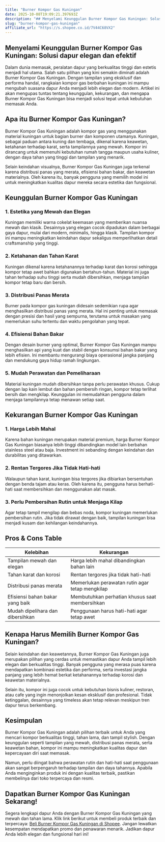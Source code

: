```yaml
---
title: "Burner Kompor Gas Kuningan"
date: 2025-10-08T19:09:21.397693Z
description: "## Menyelami Keunggulan Burner Kompor Gas Kuningan: Solusi dapur elegan dan efektif..."
slug: "burner-kompor-gas-kuningan"
affiliate_url: "https://s.shopee.co.id/7V44C68VX2"
---
```

## Menyelami Keunggulan Burner Kompor Gas Kuningan: Solusi dapur elegan dan efektif

Dalam dunia memasak, peralatan dapur yang berkualitas tinggi dan estetis menjadi hal utama. Salah satu pilihan yang kini semakin diminati adalah Burner Kompor Gas Kuningan. Dengan tampilan yang eksklusif dan performa handal, rangkaian kompor gas berbahan kuningan ini mampu mengubah suasana dapur Anda menjadi lebih elegan dan modern. Artikel ini akan mengupas tuntas tentang keunggulan, kekurangan, dan mengapa Burner Kompor Gas Kuningan bisa menjadi solusi tepat untuk kebutuhan memasak Anda.

## Apa itu Burner Kompor Gas Kuningan?

Burner Kompor Gas Kuningan adalah kompor gas yang menggunakan material kuningan untuk bagian burner dan komponen utamanya. Kuningan, sebagai paduan antara kuning dan tembaga, dikenal karena keawetan, ketahanan terhadap karat, serta tampilannya yang mewah. Kompor ini dirancang untuk memenuhi kebutuhan rumah tangga maupun usaha kuliner, dengan daya tahan yang tinggi dan tampilan yang menarik.

Selain keindahan visualnya, Burner Kompor Gas Kuningan juga terkenal karena distribusi panas yang merata, efisiensi bahan bakar, dan keawetan materialnya. Oleh karena itu, banyak pengguna yang memilih model ini untuk meningkatkan kualitas dapur mereka secara estetika dan fungsional.

## Keunggulan Burner Kompor Gas Kuningan

### 1. Estetika yang Mewah dan Elegan

Kuningan memiliki warna cokelat keemasan yang memberikan nuansa mewah dan klasik. Desainnya yang elegan cocok dipadukan dalam berbagai gaya dapur, mulai dari modern, minimalis, hingga klasik. Tampilan kompor ini mampu meningkatkan keindahan dapur sekaligus memperlihatkan detail craftsmanship yang tinggi.

### 2. Ketahanan dan Tahan Karat

Kuningan dikenal karena ketahanannya terhadap karat dan korosi sehingga kompor tetap awet bahkan digunakan bertahun-tahun. Material ini juga tahan terhadap suhu tinggi serta mudah dibersihkan, menjaga tampilan kompor tetap baru dan bersih.

### 3. Distribusi Panas Merata

Burner pada kompor gas kuningan didesain sedemikian rupa agar menghasilkan distribusi panas yang merata. Hal ini penting untuk memasak dengan presisi dan hasil yang sempurna, terutama untuk masakan yang memerlukan suhu tertentu dan waktu pengolahan yang tepat.

### 4. Efisiensi Bahan Bakar

Dengan desain burner yang optimal, Burner Kompor Gas Kuningan mampu menghasilkan api yang kuat dan stabil dengan konsumsi bahan bakar yang lebih efisien. Ini membantu mengurangi biaya operasional jangka panjang dan mendukung gaya hidup ramah lingkungan.

### 5. Mudah Perawatan dan Pemeliharaan

Material kuningan mudah dibersihkan tanpa perlu perawatan khusus. Cukup dengan lap kain lembut dan bahan pembersih ringan, kompor tetap terlihat bersih dan mengkilap. Keunggulan ini memudahkan pengguna dalam menjaga tampilannya tetap menawan setiap saat.

## Kekurangan Burner Kompor Gas Kuningan

### 1. Harga Lebih Mahal

Karena bahan kuningan merupakan material premium, harga Burner Kompor Gas Kuningan biasanya lebih tinggi dibandingkan model lain berbahan stainless steel atau baja. Investment ini sebanding dengan keindahan dan durabilitas yang ditawarkan.

### 2. Rentan Tergores Jika Tidak Hati-hati

Walaupun tahan karat, kuningan bisa tergores jika dibiarkan bersentuhan dengan benda tajam atau keras. Oleh karena itu, pengguna harus berhati-hati saat membersihkan dan menggunakan alat masak.

### 3. Perlu Pembersihan Rutin untuk Menjaga Kilap

Agar tetap tampil mengilap dan bebas noda, kompor kuningan memerlukan pembersihan rutin. Jika tidak dirawat dengan baik, tampilan kuningan bisa menjadi kusam dan kehilangan keindahannya.

## Pros & Cons Table

| Kelebihan                                       | Kekurangan                                          |
|--------------------------------------------------|-----------------------------------------------------|
| Tampilan mewah dan elegan                       | Harga lebih mahal dibandingkan bahan lain          |
| Tahan karat dan korosi                         | Rentan tergores jika tidak hati-hati               |
| Distribusi panas merata                        | Memerlukan perawatan rutin agar tetap mengkilap   |
| Efisiensi bahan bakar yang baik                | Membutuhkan perhatian khusus saat membersihkan  |
| Mudah dipelihara dan dibersihkan               | Penggunaan harus hati-hati agar tetap awet       |

## Kenapa Harus Memilih Burner Kompor Gas Kuningan?

Selain keindahan dan keawetannya, Burner Kompor Gas Kuningan juga merupakan pilihan yang cerdas untuk memastikan dapur Anda tampil lebih elegan dan berkualitas tinggi. Banyak pengguna yang merasa puas karena mendapatkan kombinasi estetika dan performa, serta investasi jangka panjang yang lebih hemat berkat ketahanannya terhadap korosi dan keawetan materialnya.

Selain itu, kompor ini juga cocok untuk kebutuhan bisnis kuliner, restoran, atau cafe yang ingin menonjolkan kesan eksklusif dan profesional. Tidak ketinggalan, desainnya yang timeless akan tetap relevan meskipun tren dapur terus berkembang.

## Kesimpulan

Burner Kompor Gas Kuningan adalah pilihan terbaik untuk Anda yang mencari kompor berkualitas tinggi, tahan lama, dan tampil stylish. Dengan keunggulan seperti tampilan yang mewah, distribusi panas merata, serta keawetan bahan, kompor ini mampu meningkatkan kualitas dapur dan kepercayaan diri saat memasak.

Namun, perlu diingat bahwa perawatan rutin dan hati-hati saat penggunaan akan sangat berpengaruh terhadap tampilan dan daya tahannya. Apabila Anda menginginkan produk ini dengan kualitas terbaik, pastikan membelinya dari toko terpercaya dan resmi.

## Dapatkan Burner Kompor Gas Kuningan Sekarang!

Segera lengkapi dapur Anda dengan Burner Kompor Gas Kuningan yang mewah dan tahan lama. Klik link berikut untuk membeli produk terbaik dan terpercaya: [Beli Burner Kompor Gas Kuningan di Shopee](https://s.shopee.co.id/7V44C68VX2). Jangan lewatkan kesempatan mendapatkan promo dan penawaran menarik. Jadikan dapur Anda lebih elegan dan fungsional hari ini!
